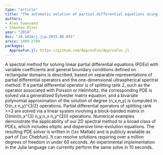 ```yaml
---
type: "article"
title: "The automatic solution of partial differential equations using a global spectral method"
authors:
- Alex Townsend
- Sheehan Olver
year: "2014"
doi: "10.1016/j.jcp.2015.06.031"
arxiv: 1409.2789
packages:
  ApproxFun.jl: https://github.com/ApproxFun/ApproxFun.jl
---
```

A spectral method for solving linear partial differential equations (PDEs) with variable coefficients and general boundary conditions defined on rectangular domains is described, based on separable representations of partial differential operators and the one-dimensional ultraspherical spectral method.  If a partial differential operator is of splitting rank 2, such as the operator associated with Poisson or Helmholtz, the corresponding PDE is solved via a generalized Sylvester matrix equation, and a bivariate polynomial approximation of the solution of degree (n_x,n_y) is computed in O(n_x n_y)^{3/2} operations. Partial differential operators of splitting rank >=3 are solved via a linear system involving a block-banded matrix in O(min(n_x^{3} n_y,n_x n_y^{3})) operations.  Numerical examples demonstrate the applicability of our 2D spectral method to a broad class of PDEs, which includes elliptic and dispersive time-evolution equations.  The resulting PDE solver is written in {\sc Matlab} and is publicly available as part of {\sc Chebfun}. It can resolve solutions requiring over a million degrees of freedom in under 60 seconds. An experimental implementation in the Julia language can currently perform the same solve in 10 seconds.